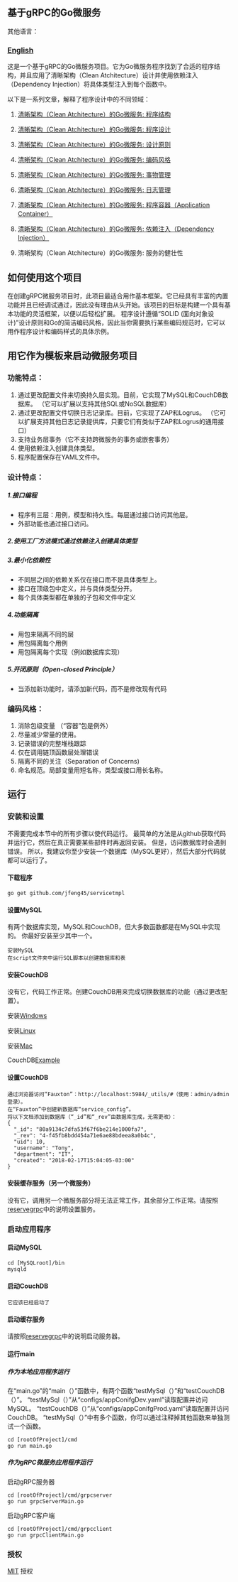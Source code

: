 ## 基于gRPC的Go微服务

其他语言：

### **[English](README.md)**

这是一个基于gRPC的Go微服务项目。它为Go微服务程序找到了合适的程序结构，并且应用了清晰架构（Clean Atchitecture）设计并使用依赖注入（Dependency Injection）将具体类型注入到每个函数中。

以下是一系列文章，解释了程序设计中的不同领域：
1. [清晰架构（Clean Atchitecture）的Go微服务: 程序结构](https://jfeng45.github.io/posts/go_microservice_application_layout/)

1. [清晰架构（Clean Atchitecture）的Go微服务: 程序设计](https://jfeng45.github.io/posts/clean_architecture_application_design/)

1. [清晰架构（Clean Atchitecture）的Go微服务: 设计原则](https://jfeng45.github.io/posts/clean_architecture_design_principle/)

1. [清晰架构（Clean Atchitecture）的Go微服务: 编码风格](https://jfeng45.github.io/posts/coding_style/)

1. [清晰架构（Clean Atchitecture）的Go微服务: 事物管理](https://jfeng45.github.io/posts/transaction_support/)

1. [清晰架构（Clean Atchitecture）的Go微服务: 日志管理](https://jfeng45.github.io/posts/go_logging_and_error_handling/)

1. [清晰架构（Clean Atchitecture）的Go微服务: 程序容器（Application Container）](https://jfeng45.github.io/posts/application_container/)

1. [清晰架构（Clean Atchitecture）的Go微服务: 依赖注入（Dependency Injection）](https://jfeng45.github.io/posts/dependency_injection/)

1. 清晰架构（Clean Atchitecture）的Go微服务: 服务的健壮性

## 如何使用这个项目
在创建gRPC微服务项目时，此项目最适合用作基本框架。它已经具有丰富的内置功能并且已经调试通过，因此没有理由从头开始。该项目的目标是构建一个具有基本功能的灵活框架，以便以后轻松扩展。
程序设计遵循“SOLID (面向对象设计)”设计原则和Go的简洁编码风格，因此当你需要执行某些编码规范时，它可以用作程序设计和编码样式的具体示例。

## 用它作为模板来启动微服务项目
### 功能特点：
1. 通过更改配置文件来切换持久层实现。目前，它实现了MySQL和CouchDB数据库。 （它可以扩展以支持其他SQL或NoSQL数据库）
2. 通过更改配置文件切换日志记录库。目前，它实现了ZAP和Logrus。 （它可以扩展支持其他日志记录提供库，只要它们有类似于ZAP和Logrus的通用接口）
3. 支持业务层事务（它不支持跨微服务的事务或嵌套事务）
4. 使用依赖注入创建具体类型。
5. 程序配置保存在YAML文件中。

### 设计特点：
##### 1.接口编程
* 程序有三层：用例，模型和持久性。每层通过接口访问其他层。
* 外部功能也通过接口访问。
##### 2.使用工厂方法模式通过依赖注入创建具体类型
##### 3.最小化依赖性
* 不同层之间的依赖关系仅在接口而不是具体类型上。
* 接口在顶级包中定义，并与具体类型分开。
* 每个具体类型都在单独的子包和文件中定义
##### 4.功能隔离
* 用包来隔离不同的层
* 用包隔离每个用例
* 用包隔离每个实现（例如数据库实现）
##### 5.开闭原则（Open-closed Principle）
* 当添加新功能时，请添加新代码，而不是修改现有代码
 
### 编码风格：
1. 消除包级变量 （“容器”包是例外）
2. 尽量减少常量的使用。
3. 记录错误的完整堆栈跟踪
4. 仅在调用链顶函数层处理错误
5. 隔离不同的关注（Separation of Concerns)
6. 命名规范。局部变量用短名称，类型或接口用长名称。 

## 运行

### 安装和设置

不需要完成本节中的所有步骤以使代码运行。 最简单的方法是从github获取代码并运行它，然后在真正需要某些部件时再返回安装。 但是，访问数据库时会遇到错误。
所以，我建议你至少安装一个数据库（MySQL更好），然后大部分代码就都可以运行了。

#### 下载程序

```
go get github.com/jfeng45/servicetmpl
```

#### 设置MySQL

有两个数据库实现，MySQL和CouchDB，但大多数函数都是在MySQL中实现的。 你最好安装至少其中一个。

```
安装MySQL
在script文件夹中运行SQL脚本以创建数据库和表
```
#### 安装CouchDB

没有它，代码工作正常。创建CouchDB用来完成切换数据库的功能（通过更改配置）。

安装[Windows](https://docs.couchdb.org/en/2.2.0/install/windows.html)

安装[Linux](https://docs.couchdb.org/en/2.2.0/install/unix.html)

安装[Mac](https://docs.couchdb.org/en/2.2.0/install/mac.html)

CouchDB[Example](https://github.com/go-kivik/kivik/wiki/Usage-Examples)

#### 设置CouchDB

```
通过浏览器访问“Fauxton”：http://localhost:5984/_utils/#（使用：admin/admin登录）。
在“Fauxton”中创建新数据库“service_config”。
将以下文档添加到数据库（“_id”和“_rev”由数据库生成，无需更改）：
{
  "_id": "80a9134c7dfa53f67f6be214e1000fa7",
  "_rev": "4-f45fb8bdd454a71e6ae88bdeea8a0b4c",
  "uid": 10,
  "username": "Tony",
  "department": "IT",
  "created": "2018-02-17T15:04:05-03:00"
}
```
#### 安装缓存服务（另一个微服务）

没有它，调用另一个微服务部分将无法正常工作，其余部分工作正常。请按照[reservegrpc](https://github.com/jfeng45/reservegrpc)中的说明设置服务。

### 启动应用程序

#### 启动MySQL
```
cd [MySQLroot]/bin
mysqld
```

#### 启动CouchDB
```
它应该已经启动了
```
#### 启动缓存服务

请按照[reservegrpc](https://github.com/jfeng45/reservegrpc)中的说明启动服务器。

#### 运行main

##### 作为本地应用程序运行

在“main.go”的“main（）”函数中，有两个函数“testMySql（）”和“testCouchDB（）”。
“testMySql（）”从“configs/appConifgDev.yaml”读取配置并访问MySQL。 “testCouchDB（）”从“configs/appConifgProd.yaml”读取配置并访问CouchDB。
“testMySql（）”中有多个函数，你可以通过注释掉其他函数来单独测试一个函数。

```
cd [rootOfProject]/cmd
go run main.go
```
##### 作为gRPC微服务应用程序运行

启动gRPC服务器
```
cd [rootOfProject]/cmd/grpcserver
go run grpcServerMain.go
```
启动gRPC客户端
```
cd [rootOfProject]/cmd/grpcclient
go run grpcClientMain.go
```

### 授权

[MIT](LICENSE.txt) 授权


